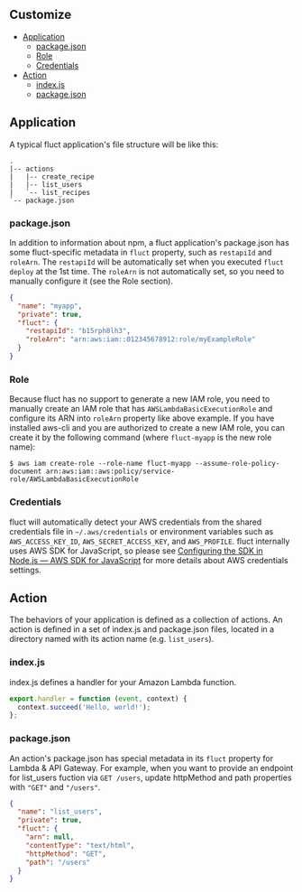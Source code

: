 ## Customize
- [Application](#application)
  - [package.json](#packagejson)
  - [Role](#role)
  - [Credentials](#credentials)
- [Action](#action)
  - [index.js](#indexjs)
  - [package.json](#packagejson-1)

## Application
A typical fluct application's file structure will be like this:

```
.
|-- actions
|   |-- create_recipe
|   |-- list_users
|   `-- list_recipes
`-- package.json
```

### package.json
In addition to information about npm, a fluct application's package.json has some fluct-specific
metadata in `fluct` property, such as `restapiId` and `roleArn`.
The `restapiId` will be automatically set when you executed `fluct deploy` at the 1st time.
The `roleArn` is not automatically set, so you need to manually configure it (see the Role section).

```json
{
  "name": "myapp",
  "private": true,
  "fluct": {
    "restapiId": "b15rph8lh3",
    "roleArn": "arn:aws:iam::012345678912:role/myExampleRole"
  }
}
```

### Role
Because fluct has no support to generate a new IAM role, you need to manually create an IAM role
that has `AWSLambdaBasicExecutionRole` and configure its ARN into `roleArn` property like above example.
If you have installed aws-cli and you are authorized to create a new IAM role,
you can create it by the following command (where `fluct-myapp` is the new role name):

```
$ aws iam create-role --role-name fluct-myapp --assume-role-policy-document arn:aws:iam::aws:policy/service-role/AWSLambdaBasicExecutionRole
```

### Credentials
fluct will automatically detect your AWS credentials from the shared credentials file in
`~/.aws/credentials` or environment variables such as `AWS_ACCESS_KEY_ID`, `AWS_SECRET_ACCESS_KEY`,
and `AWS_PROFILE`. fluct internally uses AWS SDK for JavaScript, so please see
[Configuring the SDK in Node.js — AWS SDK for JavaScript](http://docs.aws.amazon.com/AWSJavaScriptSDK/guide/node-configuring.html)
for more details about AWS credentials settings.

## Action
The behaviors of your application is defined as a collection of actions.
An action is defined in a set of index.js and package.json files,
located in a directory named with its action name (e.g. `list_users`).

### index.js
index.js defines a handler for your Amazon Lambda function.

```js
export.handler = function (event, context) {
  context.succeed('Hello, world!');
};
```

### package.json
An action's package.json has special metadata in its `fluct` property for Lambda & API Gateway.
For example, when you want to provide an endpoint for list_users fuction via `GET /users`,
update httpMethod and path properties with `"GET"` and `"/users"`.

```json
{
  "name": "list_users",
  "private": true,
  "fluct": {
    "arn": null,
    "contentType": "text/html",
    "httpMethod": "GET",
    "path": "/users"
  }
}
```
